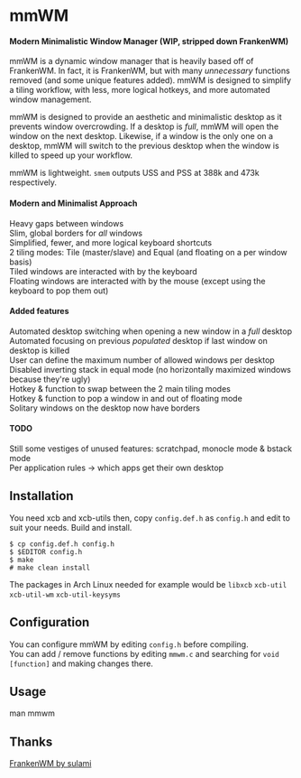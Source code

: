 # mmWM
#### Modern Minimalistic Window Manager (WIP, stripped down FrankenWM)

mmWM is a dynamic window manager that is heavily based off of FrankenWM. In fact, it is FrankenWM, but with many _unnecessary_ functions removed (and some unique features added). mmWM is designed to simplify a tiling workflow, with less, more logical hotkeys, and more automated window management.

mmWM is designed to provide an aesthetic and minimalistic desktop as it prevents window overcrowding. If a desktop is _full_, mmWM will open the window on the next desktop. Likewise, if a window is the only one on a desktop, mmWM will switch to the previous desktop when the window is killed to speed up your workflow.

mmWM is lightweight. `smem` outputs USS and PSS at 388k and 473k respectively.



#### Modern and Minimalist Approach
Heavy gaps between windows\
Slim, global borders for _all_ windows\
Simplified, fewer, and more logical keyboard shortcuts\
2 tiling modes: Tile (master/slave) and Equal (and floating on a per window basis)\
Tiled windows are interacted with by the keyboard\
Floating windows are interacted with by the mouse (except using the keyboard to pop them out)


#### Added features
Automated desktop switching when opening a new window in a _full_ desktop\
Automated focusing on previous _populated_ desktop if last window on desktop is killed\
User can define the maximum number of allowed windows per desktop\
Disabled inverting stack in equal mode (no horizontally maximized windows because they're ugly)\
Hotkey & function to swap between the 2 main tiling modes\
Hotkey & function to pop a window in and out of floating mode\
Solitary windows on the desktop now have borders

#### TODO
Still some vestiges of unused features: scratchpad, monocle mode & bstack mode\
Per application rules -> which apps get their own desktop

Installation
------------

You need xcb and xcb-utils then, copy `config.def.h` as `config.h` and edit to
suit your needs.  Build and install.

    $ cp config.def.h config.h
    $ $EDITOR config.h
    $ make
    # make clean install

The packages in Arch Linux needed for example would be
`libxcb` `xcb-util` `xcb-util-wm` `xcb-util-keysyms`


Configuration
-------------

You can configure mmWM by editing `config.h` before compiling.\
You can add / remove functions by editing `mmwm.c` and searching for `void [function]` and making changes there.

Usage
-----

man mmwm

Thanks
------

[FrankenWM by sulami](https://github.com/sulami/FrankenWM)


